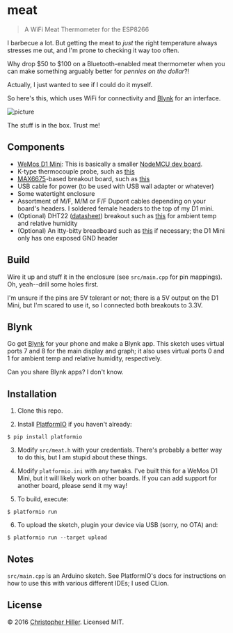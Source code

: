 # meat

> A WiFi Meat Thermometer for the ESP8266

I barbecue a lot.  But getting the meat to *just* the right temperature always stresses me out, and I'm prone to checking it way too often.

Why drop $50 to $100 on a Bluetooth-enabled meat thermometer when you can make something arguably better for *pennies on the dollar*?!

Actually, I just wanted to see if I could do it myself.

So here's this, which uses WiFi for connectivity and [Blynk](http://blynk.cc) for an interface.

![picture](https://cldup.com/n8DWX5kjej.png)

The stuff is in the box.  Trust me!

## Components

- [WeMos D1 Mini](http://www.wemos.cc/wiki/doku.php?id=en:d1_mini): This is basically a smaller [NodeMCU dev board](http://nodemcu.com/index_en.html#fr_54747661d775ef1a3600009e).
- K-type thermocouple probe, such as [this](http://www.amazon.com/Probe-Thermocouple-Sensor-Temperature-Controller/dp/B00899A4LY/)
- [MAX6675](https://www.maximintegrated.com/en/products/analog/sensors-and-sensor-interface/MAX6675.html)-based breakout board, such as [this](http://www.electrodragon.com/product/max6675-breakout-board-for-thermocouple-genius-ic/)
- USB cable for power (to be used with USB wall adapter or whatever)
- Some watertight enclosure
- Assortment of M/F, M/M or F/F Dupont cables depending on your board's headers.  I soldered female headers to the top of my D1 mini.
- (Optional) DHT22 ([datasheet](https://www.sparkfun.com/datasheets/Sensors/Temperature/DHT22.pdf)) breakout such as [this](http://www.play-zone.ch/en/dht22-am2302-digitaler-temperatur-und-feuchtigskeitssensor-breakout.html) for ambient temp and relative humidity
- (Optional) An itty-bitty breadboard such as [this](https://www.adafruit.com/products/2463) if necessary; the D1 Mini only has one exposed GND header

## Build

Wire it up and stuff it in the enclosure (see `src/main.cpp` for pin mappings).  Oh, yeah--drill some holes first.

I'm unsure if the pins are 5V tolerant or not; there is a 5V output on the D1 Mini, but I'm scared to use it, so I connected both breakouts to 3.3V.

## Blynk

Go get [Blynk](http://blynk.cc) for your phone and make a Blynk app.  This sketch uses virtual ports 7 and 8 for the main display and graph; it also uses virtual ports 0 and 1 for ambient temp and relative humidity, respectively.

Can you share Blynk apps?  I don't know.

## Installation

1.  Clone this repo.

2.  Install [PlatformIO](http://platformio.org) if you haven't already:

  ```shell
  $ pip install platformio
  ```

3.  Modify `src/meat.h` with your credentials.  There's probably a better way to do this, but I am stupid about these things.

4.  Modify `platformio.ini` with any tweaks.  I've built this for a WeMos D1 Mini, but it will likely work on other boards.  If you can add support for another board, please send it my way!

5.  To build, execute:

  ```
  $ platformio run
  ```

6.  To upload the sketch, plugin your device via USB (sorry, no OTA) and:

  ```
  $ platformio run --target upload
  ```

## Notes

`src/main.cpp` is an Arduino sketch.  See PlatformIO's docs for instructions on how to use this with various different IDEs; I used CLion.

## License

© 2016 [Christopher Hiller](https://boneskull.com).  Licensed MIT.
